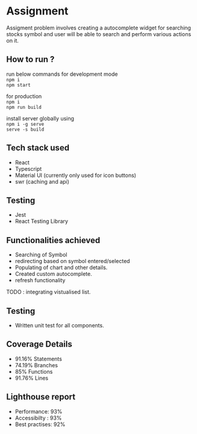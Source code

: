 # Assignment

Assigment problem involves creating a autocomplete widget for searching stocks symbol and user will be able to search and perform various actions on it.

## How to run ?

run below commands for development mode<br>
`npm i`<br>
`npm start`<br>

for production<br>
`npm i`
<br>
`npm run build`
<br>

install server globally using<br>
`npm i -g serve`<br>
`serve -s build`

## Tech stack used

- React
- Typescript
- Material UI (currently only used for icon buttons)
- swr (caching and api)

## Testing

- Jest
- React Testing Library

## Functionalities achieved

- Searching of Symbol
- redirecting based on symbol entered/selected
- Populating of chart and other details.
- Created custom autocomplete.
- refresh functionality

TODO : integrating vistualised list.

## Testing

- Written unit test for all components.

## Coverage Details

- 91.16% Statements
- 74.19% Branches
- 85% Functions
- 91.76% Lines

## Lighthouse report

- Performance: 93%
- Accessibilty : 93%
- Best practises: 92%
